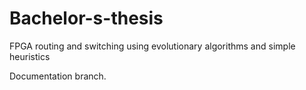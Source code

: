 # Bachelor-s-thesis
FPGA routing and switching using evolutionary algorithms and simple heuristics

Documentation branch.
